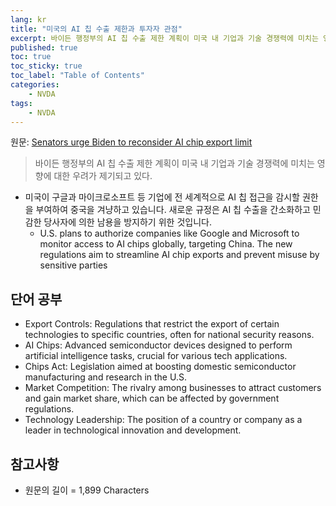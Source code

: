 ```yaml
---
lang: kr
title: "미국의 AI 칩 수출 제한과 투자자 관점"
excerpt: 바이든 행정부의 AI 칩 수출 제한 계획이 미국 내 기업과 기술 경쟁력에 미치는 영향에 대한 우려가 제기되고 있다.
published: true
toc: true
toc_sticky: true
toc_label: "Table of Contents"
categories:
    - NVDA
tags:
    - NVDA
---
```


 원문: [Senators urge Biden to reconsider AI chip export limit](https://www.investing.com/news/stock-market-news/senators-urge-biden-to-reconsider-ai-chip-export-limit-93CH-3785131)

> 바이든 행정부의 AI 칩 수출 제한 계획이 미국 내 기업과 기술 경쟁력에 미치는 영향에 대한 우려가 제기되고 있다.

- 미국이 구글과 마이크로소프트 등 기업에 전 세계적으로 AI 칩 접근을 감시할 권한을 부여하여 중국을 겨냥하고 있습니다. 새로운 규정은 AI 칩 수출을 간소화하고 민감한 당사자에 의한 남용을 방지하기 위한 것입니다.
  - U.S. plans to authorize companies like Google and Microsoft to monitor access to AI chips globally, targeting China. The new regulations aim to streamline AI chip exports and prevent misuse by sensitive parties

## 단어 공부

- Export Controls: Regulations that restrict the export of certain technologies to specific countries, often for national security reasons.
- AI Chips: Advanced semiconductor devices designed to perform artificial intelligence tasks, crucial for various tech applications.
- Chips Act: Legislation aimed at boosting domestic semiconductor manufacturing and research in the U.S.
- Market Competition: The rivalry among businesses to attract customers and gain market share, which can be affected by government regulations.
- Technology Leadership: The position of a country or company as a leader in technological innovation and development.

## 참고사항


- 원문의 길이 = 1,899 Characters

